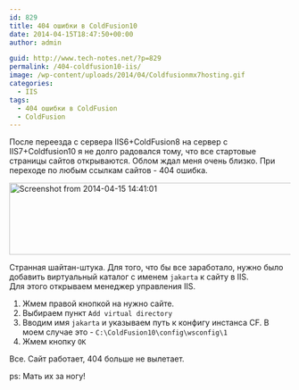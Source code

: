 ```yaml
---
id: 829
title: 404 ошибки в ColdFusion10
date: 2014-04-15T18:47:50+00:00
author: admin

guid: http://www.tech-notes.net/?p=829
permalink: /404-coldfusion10-iis/
image: /wp-content/uploads/2014/04/Coldfusionmx7hosting.gif
categories:
  - IIS
tags:
  - 404 ошибки в ColdFusion
  - ColdFusion
---
```

После переезда с сервера IIS6+ColdFusion8 на сервер с IIS7+Coldfusion10 я не долго радовался тому, что все стартовые страницы сайтов открываются. Облом ждал меня очень близко. При переходе по любым ссылкам сайтов - 404 ошибка.

[<img src="/wp-content/uploads/2014/04/Screenshot-from-2014-04-15-144101.png" alt="Screenshot from 2014-04-15 14:41:01" width="989" height="129" class="aligncenter size-full wp-image-830" srcset="/wp-content/uploads/2014/04/Screenshot-from-2014-04-15-144101.png 989w, /wp-content/uploads/2014/04/Screenshot-from-2014-04-15-144101-300x39.png 300w, /wp-content/uploads/2014/04/Screenshot-from-2014-04-15-144101-660x86.png 660w" sizes="(max-width: 989px) 100vw, 989px" />](/wp-content/uploads/2014/04/Screenshot-from-2014-04-15-144101.png)

Странная шайтан-штука. Для того, что бы все заработало, нужно было добавить виртуальный каталог с именем `jakarta` к сайту в IIS.  
Для этого открываем менеджер управления IIS.  
1. Жмем правой кнопкой на нужно сайте.  
1. Выбираем пункт `Add virtual directory`  
1. Вводим имя ``jakarta`` и указываем путь к конфигу инстанса CF. В моем случае это - ``C:\ColdFusion10\config\wsconfig\1``  
1. Жмем кнопку `ОК`

Все. Сайт работает, 404 больше не вылетает.

ps: Мать их за ногу!
